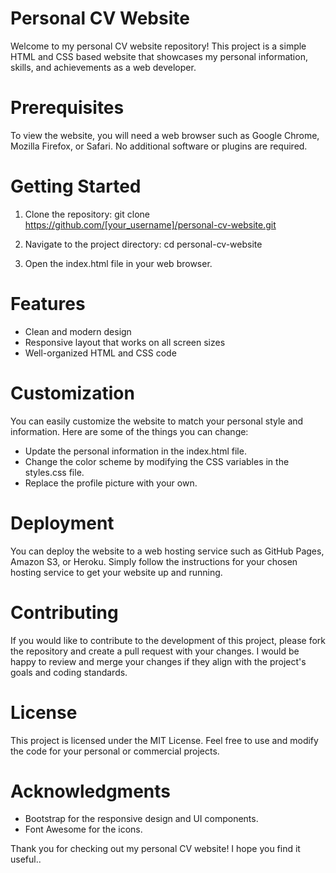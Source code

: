 # Personal CV Website
Welcome to my personal CV website repository! This project is a simple HTML and CSS based website that showcases my personal information, skills, and achievements as a web developer.

# Prerequisites
To view the website, you will need a web browser such as Google Chrome, Mozilla Firefox, or Safari. No additional software or plugins are required.

# Getting Started
1. Clone the repository:
git clone https://github.com/[your_username]/personal-cv-website.git

2. Navigate to the project directory:
cd personal-cv-website

3. Open the index.html file in your web browser.

# Features
* Clean and modern design
* Responsive layout that works on all screen sizes
* Well-organized HTML and CSS code

# Customization
You can easily customize the website to match your personal style and information. Here are some of the things you can change:
* Update the personal information in the index.html file.
* Change the color scheme by modifying the CSS variables in the styles.css file.
* Replace the profile picture with your own.

# Deployment
You can deploy the website to a web hosting service such as GitHub Pages, Amazon S3, or Heroku. Simply follow the instructions for your chosen hosting service to get your website up and running.

# Contributing
If you would like to contribute to the development of this project, please fork the repository and create a pull request with your changes. I would be happy to review and merge your changes if they align with the project's goals and coding standards.

# License
This project is licensed under the MIT License. Feel free to use and modify the code for your personal or commercial projects.

# Acknowledgments
* Bootstrap for the responsive design and UI components.
* Font Awesome for the icons.

Thank you for checking out my personal CV website! I hope you find it useful..
